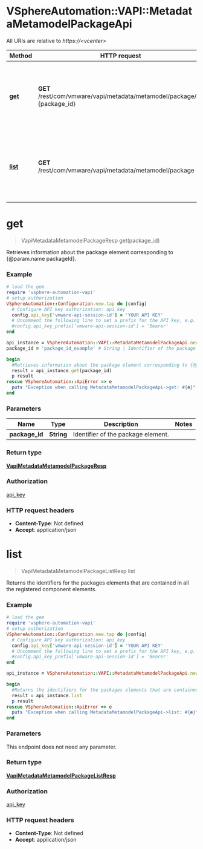 # VSphereAutomation::VAPI::MetadataMetamodelPackageApi

All URIs are relative to *https://&lt;vcenter&gt;*

Method | HTTP request | Description
------------- | ------------- | -------------
[**get**](MetadataMetamodelPackageApi.md#get) | **GET** /rest/com/vmware/vapi/metadata/metamodel/package/id:{package_id} | Retrieves information about the package element corresponding to {@param.name packageId}.
[**list**](MetadataMetamodelPackageApi.md#list) | **GET** /rest/com/vmware/vapi/metadata/metamodel/package | Returns the identifiers for the packages elements that are contained in all the registered component elements.


# **get**
> VapiMetadataMetamodelPackageResp get(package_id)

Retrieves information about the package element corresponding to {@param.name packageId}.

### Example
```ruby
# load the gem
require 'vsphere-automation-vapi'
# setup authorization
VSphereAutomation::Configuration.new.tap do |config|
  # Configure API key authorization: api_key
  config.api_key['vmware-api-session-id'] = 'YOUR API KEY'
  # Uncomment the following line to set a prefix for the API key, e.g. 'Bearer' (defaults to nil)
  #config.api_key_prefix['vmware-api-session-id'] = 'Bearer'
end

api_instance = VSphereAutomation::VAPI::MetadataMetamodelPackageApi.new
package_id = 'package_id_example' # String | Identifier of the package element.

begin
  #Retrieves information about the package element corresponding to {@param.name packageId}.
  result = api_instance.get(package_id)
  p result
rescue VSphereAutomation::ApiError => e
  puts "Exception when calling MetadataMetamodelPackageApi->get: #{e}"
end
```

### Parameters

Name | Type | Description  | Notes
------------- | ------------- | ------------- | -------------
 **package_id** | **String**| Identifier of the package element. | 

### Return type

[**VapiMetadataMetamodelPackageResp**](VapiMetadataMetamodelPackageResp.md)

### Authorization

[api_key](../README.md#api_key)

### HTTP request headers

 - **Content-Type**: Not defined
 - **Accept**: application/json



# **list**
> VapiMetadataMetamodelPackageListResp list

Returns the identifiers for the packages elements that are contained in all the registered component elements.

### Example
```ruby
# load the gem
require 'vsphere-automation-vapi'
# setup authorization
VSphereAutomation::Configuration.new.tap do |config|
  # Configure API key authorization: api_key
  config.api_key['vmware-api-session-id'] = 'YOUR API KEY'
  # Uncomment the following line to set a prefix for the API key, e.g. 'Bearer' (defaults to nil)
  #config.api_key_prefix['vmware-api-session-id'] = 'Bearer'
end

api_instance = VSphereAutomation::VAPI::MetadataMetamodelPackageApi.new

begin
  #Returns the identifiers for the packages elements that are contained in all the registered component elements.
  result = api_instance.list
  p result
rescue VSphereAutomation::ApiError => e
  puts "Exception when calling MetadataMetamodelPackageApi->list: #{e}"
end
```

### Parameters
This endpoint does not need any parameter.

### Return type

[**VapiMetadataMetamodelPackageListResp**](VapiMetadataMetamodelPackageListResp.md)

### Authorization

[api_key](../README.md#api_key)

### HTTP request headers

 - **Content-Type**: Not defined
 - **Accept**: application/json



